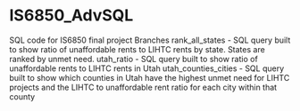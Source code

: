 # IS6850_AdvSQL
SQL code for IS6850 final project
Branches
  rank_all_states - SQL query built to show ratio of unaffordable rents to LIHTC rents by state. States are ranked by unmet need.
  utah_ratio - SQL query built to show ratio of unaffordable rents to LIHTC rents in Utah
  utah_counties_cities - SQL query built to show which counties in Utah have the highest unmet need for LIHTC projects and the LIHTC to unaffordable rent ratio for each city within that county 
